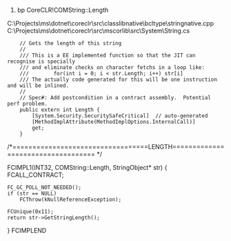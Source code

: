 1. bp CoreCLR!COMString::Length

C:\Projects\ms\dotnet\coreclr\src\classlibnative\bcltype\stringnative.cpp
C:\Projects\ms\dotnet\coreclr\src\mscorlib\src\System\String.cs

        // Gets the length of this string
        //
        /// This is a EE implemented function so that the JIT can recognise is specially
        /// and eliminate checks on character fetchs in a loop like:
        ///        for(int i = 0; i < str.Length; i++) str[i]
        /// The actually code generated for this will be one instruction and will be inlined.
        //
        // Spec#: Add postcondition in a contract assembly.  Potential perf problem.
        public extern int Length {
            [System.Security.SecuritySafeCritical]  // auto-generated
            [MethodImplAttribute(MethodImplOptions.InternalCall)]
            get;
        }


/*==================================LENGTH=================================== */

FCIMPL1(INT32, COMString::Length, StringObject* str) {
    FCALL_CONTRACT;

    FC_GC_POLL_NOT_NEEDED();
    if (str == NULL)
        FCThrow(kNullReferenceException);

    FCUnique(0x11);
    return str->GetStringLength();
}
FCIMPLEND
